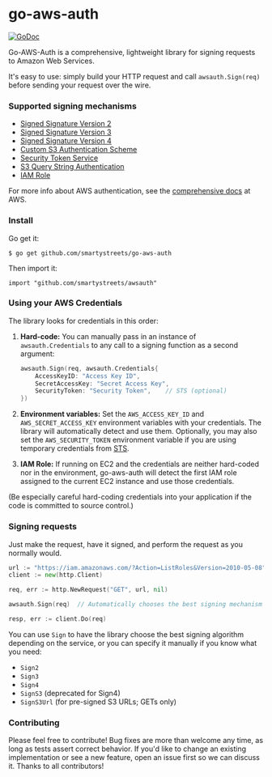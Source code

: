 go-aws-auth
===========

[![GoDoc](https://godoc.org/github.com/smartystreets/go-aws-auth?status.svg)](http://godoc.org/github.com/smartystreets/go-aws-auth)

Go-AWS-Auth is a comprehensive, lightweight library for signing requests to Amazon Web Services.

It's easy to use: simply build your HTTP request and call `awsauth.Sign(req)` before sending your request over the wire.



### Supported signing mechanisms

- [Signed Signature Version 2](http://docs.aws.amazon.com/general/latest/gr/signature-version-2.html)
- [Signed Signature Version 3](http://docs.aws.amazon.com/general/latest/gr/signing_aws_api_requests.html)
- [Signed Signature Version 4](http://docs.aws.amazon.com/general/latest/gr/signature-version-4.html)
- [Custom S3 Authentication Scheme](http://docs.aws.amazon.com/AmazonS3/latest/dev/RESTAuthentication.html)
- [Security Token Service](http://docs.aws.amazon.com/STS/latest/APIReference/Welcome.html)
- [S3 Query String Authentication](http://docs.aws.amazon.com/AmazonS3/latest/dev/RESTAuthentication.html#RESTAuthenticationQueryStringAuth)
- [IAM Role](http://docs.aws.amazon.com/AWSEC2/latest/UserGuide/iam-roles-for-amazon-ec2.html#instance-metadata-security-credentials)

For more info about AWS authentication, see the [comprehensive docs](http://docs.aws.amazon.com/general/latest/gr/signing_aws_api_requests.html) at AWS.


### Install

Go get it:

	$ go get github.com/smartystreets/go-aws-auth
	
Then import it:

	import "github.com/smartystreets/awsauth"


### Using your AWS Credentials

The library looks for credentials in this order:

1. **Hard-code:** You can manually pass in an instance of `awsauth.Credentials` to any call to a signing function as a second argument:

	```go
	awsauth.Sign(req, awsauth.Credentials{
		AccessKeyID: "Access Key ID", 
		SecretAccessKey: "Secret Access Key",
		SecurityToken: "Security Token",	// STS (optional)
	})
	```


2. **Environment variables:** Set the `AWS_ACCESS_KEY_ID` and `AWS_SECRET_ACCESS_KEY` environment variables with your credentials. The library will automatically detect and use them. Optionally, you may also set the `AWS_SECURITY_TOKEN` environment variable if you are using temporary credentials from [STS](http://docs.aws.amazon.com/STS/latest/APIReference/Welcome.html).

3. **IAM Role:** If running on EC2 and the credentials are neither hard-coded nor in the environment, go-aws-auth will detect the first IAM role assigned to the current EC2 instance and use those credentials.

(Be especially careful hard-coding credentials into your application if the code is committed to source control.)



### Signing requests

Just make the request, have it signed, and perform the request as you normally would.

```go
url := "https://iam.amazonaws.com/?Action=ListRoles&Version=2010-05-08"
client := new(http.Client)

req, err := http.NewRequest("GET", url, nil)

awsauth.Sign(req)  // Automatically chooses the best signing mechanism for the service

resp, err := client.Do(req)
```

You can use `Sign` to have the library choose the best signing algorithm depending on the service, or you can specify it manually if you know what you need:

- `Sign2`
- `Sign3`
- `Sign4`
- `SignS3` (deprecated for Sign4)
- `SignS3Url` (for pre-signed S3 URLs; GETs only)



### Contributing

Please feel free to contribute! Bug fixes are more than welcome any time, as long as tests assert correct behavior. If you'd like to change an existing implementation or see a new feature, open an issue first so we can discuss it. Thanks to all contributors!
